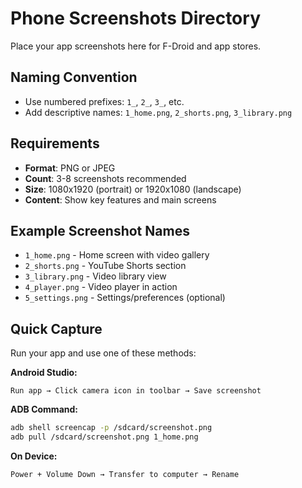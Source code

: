 # Phone Screenshots Directory

Place your app screenshots here for F-Droid and app stores.

## Naming Convention
- Use numbered prefixes: `1_`, `2_`, `3_`, etc.
- Add descriptive names: `1_home.png`, `2_shorts.png`, `3_library.png`

## Requirements
- **Format**: PNG or JPEG
- **Count**: 3-8 screenshots recommended
- **Size**: 1080x1920 (portrait) or 1920x1080 (landscape)
- **Content**: Show key features and main screens

## Example Screenshot Names
- `1_home.png` - Home screen with video gallery
- `2_shorts.png` - YouTube Shorts section
- `3_library.png` - Video library view
- `4_player.png` - Video player in action
- `5_settings.png` - Settings/preferences (optional)

## Quick Capture
Run your app and use one of these methods:

**Android Studio:**
```
Run app → Click camera icon in toolbar → Save screenshot
```

**ADB Command:**
```bash
adb shell screencap -p /sdcard/screenshot.png
adb pull /sdcard/screenshot.png 1_home.png
```

**On Device:**
```
Power + Volume Down → Transfer to computer → Rename
```
